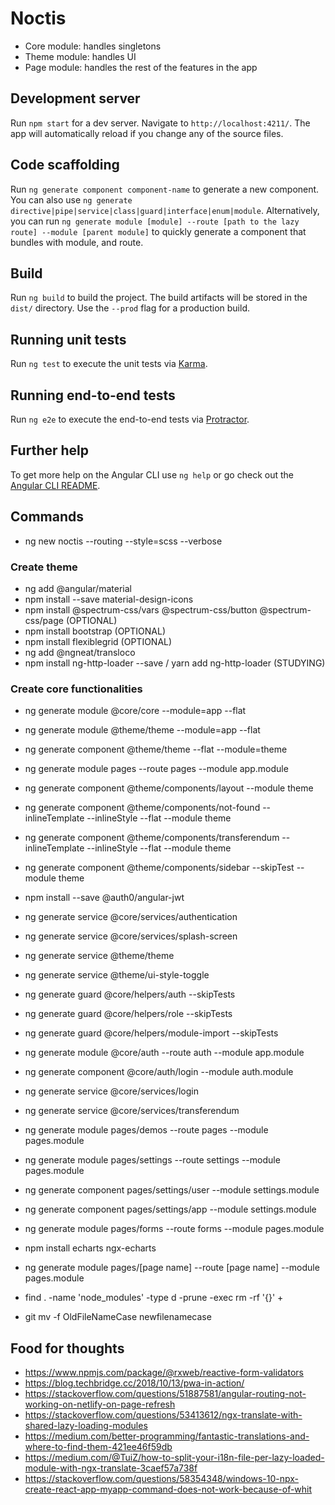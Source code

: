 # Noctis

- Core module: handles singletons
- Theme module: handles UI
- Page module: handles the rest of the features in the app

## Development server

Run `npm start` for a dev server. Navigate to `http://localhost:4211/`. The app will automatically reload if you change any of the source files.

## Code scaffolding

Run `ng generate component component-name` to generate a new component. You can also use `ng generate directive|pipe|service|class|guard|interface|enum|module`. 
Alternatively, you can run `ng generate module [module] --route [path to the lazy route] --module [parent module]` to quickly generate a component that bundles with module, and route.

## Build

Run `ng build` to build the project. The build artifacts will be stored in the `dist/` directory. Use the `--prod` flag for a production build.

## Running unit tests

Run `ng test` to execute the unit tests via [Karma](https://karma-runner.github.io).

## Running end-to-end tests

Run `ng e2e` to execute the end-to-end tests via [Protractor](http://www.protractortest.org/).

## Further help

To get more help on the Angular CLI use `ng help` or go check out the [Angular CLI README](https://github.com/angular/angular-cli/blob/master/README.md).

## Commands
- ng new noctis --routing --style=scss --verbose

### Create theme
- ng add @angular/material
- npm install --save material-design-icons
- npm install @spectrum-css/vars @spectrum-css/button @spectrum-css/page (OPTIONAL)
- npm install bootstrap (OPTIONAL)
- npm install flexiblegrid (OPTIONAL)
- ng add @ngneat/transloco
- npm install ng-http-loader --save / yarn add ng-http-loader (STUDYING)

### Create core functionalities
- ng generate module @core/core --module=app --flat
- ng generate module @theme/theme --module=app --flat
- ng generate component @theme/theme --flat --module=theme 
- ng generate module pages --route pages --module app.module
- ng generate component @theme/components/layout --module theme
- ng generate component @theme/components/not-found --inlineTemplate --inlineStyle --flat --module theme
- ng generate component @theme/components/transferendum --inlineTemplate --inlineStyle --flat --module theme
- ng generate component @theme/components/sidebar --skipTest --module theme
- npm install --save @auth0/angular-jwt
- ng generate service @core/services/authentication
- ng generate service @core/services/splash-screen
- ng generate service @theme/theme
- ng generate service @theme/ui-style-toggle

- ng generate guard @core/helpers/auth --skipTests
- ng generate guard @core/helpers/role --skipTests
- ng generate guard @core/helpers/module-import --skipTests

- ng generate module @core/auth --route auth --module app.module
- ng generate component @core/auth/login --module auth.module
- ng generate service @core/services/login
- ng generate service @core/services/transferendum
- ng generate module pages/demos --route pages --module pages.module
- ng generate module pages/settings --route settings --module pages.module
- ng generate component pages/settings/user --module settings.module
- ng generate component pages/settings/app --module settings.module
- ng generate module pages/forms --route forms --module pages.module

- npm install echarts ngx-echarts

- ng generate module pages/[page name] --route [page name] --module pages.module



- find . -name 'node_modules' -type d -prune -exec rm -rf '{}' +

- git mv -f OldFileNameCase newfilenamecase

## Food for thoughts
- https://www.npmjs.com/package/@rxweb/reactive-form-validators
- https://blog.techbridge.cc/2018/10/13/pwa-in-action/
- https://stackoverflow.com/questions/51887581/angular-routing-not-working-on-netlify-on-page-refresh
- https://stackoverflow.com/questions/53413612/ngx-translate-with-shared-lazy-loading-modules
- https://medium.com/better-programming/fantastic-translations-and-where-to-find-them-421ee46f59db
- https://medium.com/@TuiZ/how-to-split-your-i18n-file-per-lazy-loaded-module-with-ngx-translate-3caef57a738f
- https://stackoverflow.com/questions/58354348/windows-10-npx-create-react-app-myapp-command-does-not-work-because-of-whit
